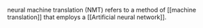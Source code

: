 neural machine translation (NMT) refers to a method of [[machine translation]] that employs a [[Artificial neural network]].